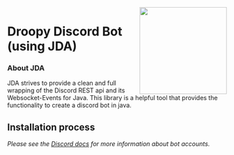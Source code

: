 <img align="right" src="https://i.ibb.co/FD5gz2n/N.png" height="200" width="200">

# Droopy Discord Bot (using JDA)

### About JDA
JDA strives to provide a clean and full wrapping of the Discord REST api and its Websocket-Events for Java.
This library is a helpful tool that provides the functionality to create a discord bot in java.

## Installation process

_Please see the [Discord docs](https://discord.com/developers/docs/reference) for more information about bot accounts._
